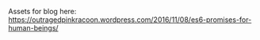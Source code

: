 Assets for blog here: https://outragedpinkracoon.wordpress.com/2016/11/08/es6-promises-for-human-beings/